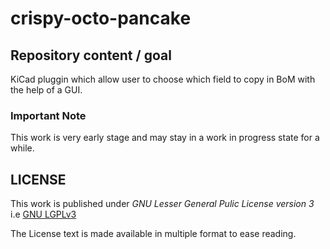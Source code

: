 crispy-octo-pancake
===================

Repository content / goal
-------------------------

KiCad pluggin which allow user to choose which field to copy in BoM with the
help of a GUI.

### Important Note

This work is very early stage and may stay in a work in progress state for a
while.

LICENSE
-------

This work is published under _GNU Lesser General Pulic License version 3_ i.e
[GNU LGPLv3](https://www.gnu.org/licenses/lgpl-3.0.html#license-text)

The License text is made available in multiple format to ease reading.
